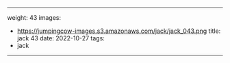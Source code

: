 
---
weight: 43
images:
- https://jumpingcow-images.s3.amazonaws.com/jack/jack_043.png
title: jack 43
date: 2022-10-27
tags:
- jack
---
